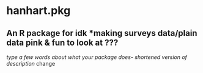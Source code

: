 # hanhart.pkg

## An R package for idk *making surveys data/plain data pink & fun to look at ???

*type a few words about what your package does- shortened version of description*
change 